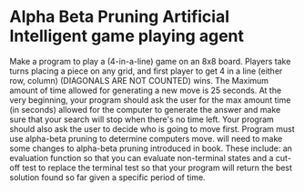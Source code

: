 # Alpha Beta Pruning Artificial Intelligent game playing agent


Make a program to play a (4-in-a-line) game on an 8x8 board. Players 
take turns placing a piece on any grid, and first player to get 4 in a line (either row, column) 
(DIAGONALS ARE NOT COUNTED) wins. The Maximum amount of time allowed for generating a new move is 25 
seconds. At the very beginning, your program should ask the user for the 
max amount time (in seconds) allowed 
for the computer to generate the answer and make sure that your search will stop when there's no time left. 
Your program should also ask the user to decide who is going to move 
first.
 Program must use alpha-beta pruning to determine computers move. 
will need to make some changes to alpha-beta pruning introduced in book. 
	These include: an evaluation 
function so that you can evaluate non-terminal states and a cut-off test 
to replace the terminal test so that your program 
will return the best solution found so far given a specific period of 
time. 
